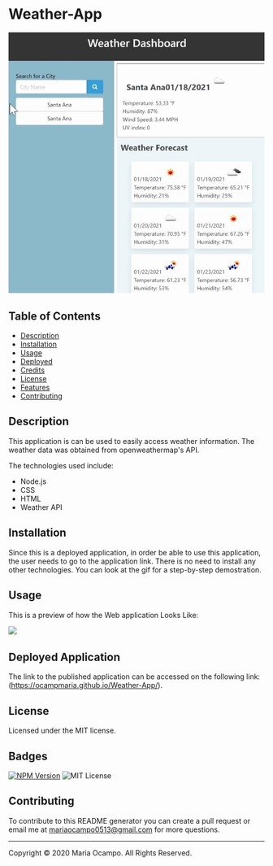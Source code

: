 # Weather-App
![](./Assets/WeatherApp.jpg)

  ## Table of Contents
  * [Description](#description)
  * [Installation](#installation)
  * [Usage](#usage)
  * [Deployed](#deployed)
  * [Credits](#credits)
  * [License](#license)
  * [Features](#features)
  * [Contributing](#contributing)

  ## Description
  This application is can be used to easily access weather information. The weather data was obtained from openweathermap's API. 

  The technologies used include: 
  * Node.js
  * CSS
  * HTML
  * Weather API
  
  ## Installation
  Since this is a deployed application, in order be able to use this application, the user needs to go to the application link. There is no need to install any other technologies. You can look at the gif for a step-by-step demostration. 

  ## Usage 
  This is a preview of how the Web application Looks Like: 
  
  ![](./Assets/WeatherApp.gif)

  ## Deployed Application 
  The link to the published application can be accessed on the following link: 
  (https://ocampmaria.github.io/Weather-App/).

  ## License
  Licensed under the MIT license.

  ## Badges
  [![NPM Version](https://img.shields.io/npm/v/npm.svg?style=flat)]()
  ![MIT License](https://img.shields.io/apm/l/atomic-design-ui.svg?)

  ## Contributing
  To contribute to this README generator you can create a pull request or email me at mariaocampo0513@gmail.com for more questions.

  - - -
  Copyright &copy; 2020 Maria Ocampo. All Rights Reserved.
